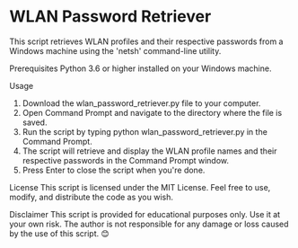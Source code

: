 # WLAN Password Retriever

This script retrieves WLAN profiles and their respective passwords from a Windows machine using the 'netsh' command-line utility.

Prerequisites
Python 3.6 or higher installed on your Windows machine.

Usage
1. Download the wlan_password_retriever.py file to your computer.
2. Open Command Prompt and navigate to the directory where the file is saved.
3.  Run the script by typing python wlan_password_retriever.py in the Command Prompt.
4. The script will retrieve and display the WLAN profile names and their respective passwords in the Command Prompt window.
5. Press Enter to close the script when you're done.

License
This script is licensed under the MIT License. Feel free to use, modify, and distribute the code as you wish.

Disclaimer
This script is provided for educational purposes only. Use it at your own risk. The author is not responsible for any damage or loss caused by the use of this script. 😊 
